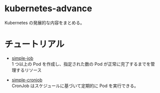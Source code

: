 # kubernetes-advance

Kubernetes の発展的な内容をまとめる。

# チュートリアル

- [simple-job](./simple-job)  
  1 つ以上の Pod を作成し、指定された数の Pod が正常に完了するまでを管理するリソース

- [simple-cronjob](./simple-cronjob)  
  CronJob はスケジュールに基づいて定期的に Pod を実行できる。
